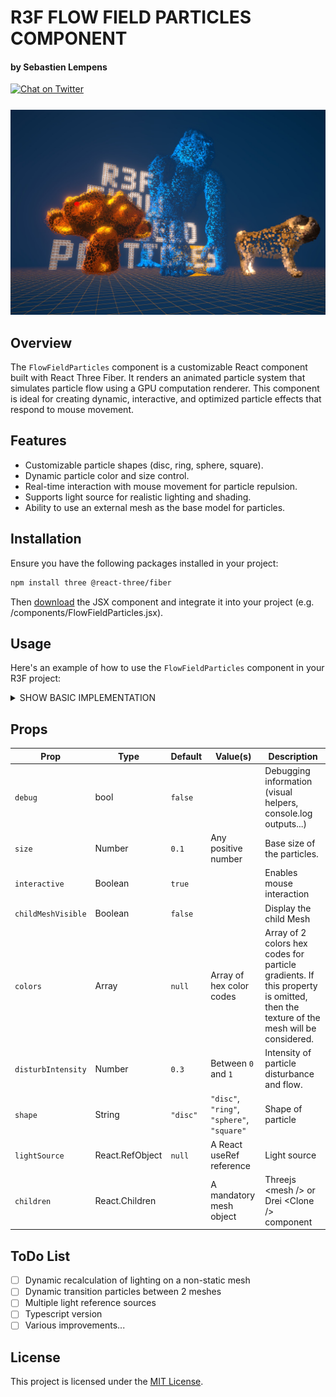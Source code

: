 # R3F FLOW FIELD PARTICLES COMPONENT
#### by Sebastien Lempens

<a href="https://x.com/s_lempens" target="_blank">
    <img src="https://img.shields.io/twitter/follow/s_lempens?style=for-the-badge&logo=x" alt="Chat on Twitter">
</a>

<div style="margin:25px 0">
<img src="https://raw.githubusercontent.com/sebastien-lempens/r3f-flow-field-particles/refs/heads/main/public/screenshot.jpg" />
</div>

## Overview
The `FlowFieldParticles` component is a customizable React component built with React Three Fiber. It renders an animated particle system that simulates particle flow using a GPU computation renderer. This component is ideal for creating dynamic, interactive, and optimized particle effects that respond to mouse movement.

## Features
- Customizable particle shapes (disc, ring, sphere, square).
- Dynamic particle color and size control.
- Real-time interaction with mouse movement for particle repulsion.
- Supports light source for realistic lighting and shading.
- Ability to use an external mesh as the base model for particles.

## Installation
Ensure you have the following packages installed in your project:
```bash
npm install three @react-three/fiber
```
Then [download](https://gist.github.com/sebastien-lempens/f9318c430500e4ac9b7160a0322db4d6) the JSX component and integrate it into your project (e.g. /components/FlowFieldParticles.jsx). 

## Usage
Here's an example of how to use the `FlowFieldParticles` component in your R3F project:
<details>
  <summary>SHOW BASIC IMPLEMENTATION</summary>

```jsx
import React from 'react';
import { Canvas } from '@react-three/fiber';
import { FlowFieldParticles } from './components/FlowFieldParticles';

function App() {
  return (
    <Canvas>
      <FlowFieldParticles>
        <mesh position={[1,0,-1]}>
          <boxGeometry args={[1, 1, 1, 10, 10, 10]} />
          <meshStandardMaterial color="blue" />
        </mesh>
      </FlowFieldParticles>
    </Canvas>
  );
}
export default App;
```

</details>

## Props
| Prop              | Type     | Default   | Value(s)                                  | Description |
|-------------------|----------|-----------|-------------------------------------------|-------------|
| `debug`            | bool   | `false`     |                                          | Debugging information (visual helpers, console.log outputs...) |
| `size`            | Number   | `0.1`     | Any positive number                       | Base size of the particles. |
| `interactive`     | Boolean  | `true`    |                                           | Enables mouse interaction |
| `childMeshVisible`     | Boolean  | `false`    |                                           | Display the child Mesh |
| `colors`          | Array    | `null`    | Array of hex color codes                  | Array of 2 colors hex codes for particle gradients. If this property is omitted, then the texture of the mesh will be considered. |
| `disturbIntensity`| Number   | `0.3`     | Between `0` and `1`                       | Intensity of particle disturbance and flow. |
| `shape`           | String   | `"disc"`  | `"disc"`, `"ring"`, `"sphere"`, `"square"`| Shape of particle |
| `lightSource`     | React.RefObject   | `null`    | A React useRef reference | Light source |
| `children`     | React.Children   |    | A mandatory mesh object | Threejs \<mesh /> or Drei \<Clone /> component |

## ToDo List

- [ ] Dynamic recalculation of lighting on a non-static mesh
- [ ] Dynamic transition particles between 2 meshes
- [ ] Multiple light reference sources
- [ ] Typescript version
- [ ] Various improvements...

## License

This project is licensed under the [MIT License](https://opensource.org/licenses/MIT).

